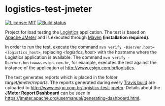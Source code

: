 # logistics-test-jmeter

[![License: MIT](https://img.shields.io/badge/License-MIT-yellow.svg)](https://opensource.org/licenses/MIT) [![Build status](https://travis-ci.org/esign-consulting/logistics-test-jmeter.svg?branch=master)](https://travis-ci.org/esign-consulting/logistics-test-jmeter)

Project for load testing the [Logistics](https://github.com/esign-consulting/logistics) application. The test is based on [Apache JMeter](https://jmeter.apache.org) and is executed through [Maven](https://maven.apache.org) **(installation required)**.

In order to run the test, execute the command `mvn verify -Dserver.host=<logistics_host>`, replacing *<logistics_host>* with the hostname where the Logistics application is available. The command `mvn verify -Dserver.host=www.esign.com.br`, for example, executes the test against the instance of the application at http://www.esign.com.br/logistics.

The test generates reports which is placed in the folder *target/jmeter/reports*. The reports generated during every [Travis build](https://travis-ci.org/esign-consulting/logistics-test-jmeter) are uploaded to http://www.esign.com.br/logistics-test-jmeter. Details about the **JMeter Report Dashboard** can be seen in https://jmeter.apache.org/usermanual/generating-dashboard.html.
